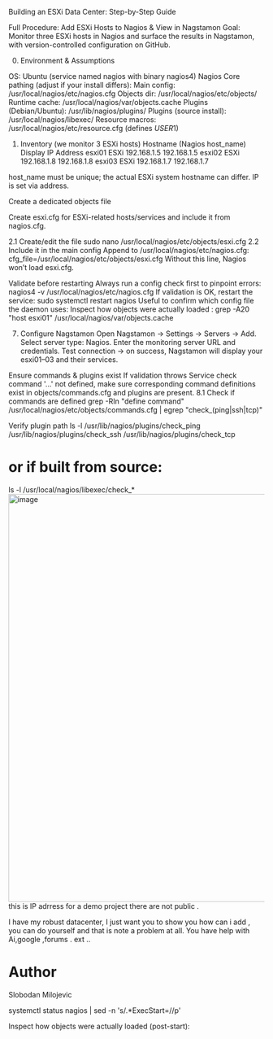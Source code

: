Building an ESXi Data Center: 
Step-by-Step Guide

Full Procedure: Add ESXi Hosts to Nagios & View in Nagstamon
Goal: Monitor three ESXi hosts in Nagios and surface the results in Nagstamon, with version-controlled configuration on GitHub.


0) Environment & Assumptions

OS: Ubuntu (service named nagios with binary nagios4)
Nagios Core pathing (adjust if your install differs):
Main config: /usr/local/nagios/etc/nagios.cfg
Objects dir: /usr/local/nagios/etc/objects/
Runtime cache: /usr/local/nagios/var/objects.cache
Plugins (Debian/Ubuntu): /usr/lib/nagios/plugins/
Plugins (source install): /usr/local/nagios/libexec/
Resource macros: /usr/local/nagios/etc/resource.cfg (defines $USER1$)


1) Inventory (we monitor 3 ESXi hosts)
Hostname (Nagios host_name)	Display	IP Address
esxi01	ESXi 192.168.1.5	192.168.1.5
esxi02	ESXi 192.168.1.8	192.168.1.8
esxi03	ESXi 192.168.1.7	192.168.1.7

host_name must be unique; the actual ESXi system hostname can differ. IP is set via address.

Create a dedicated objects file

Create esxi.cfg for ESXi-related hosts/services and include it from nagios.cfg.

2.1 Create/edit the file
sudo nano /usr/local/nagios/etc/objects/esxi.cfg
2.2 Include it in the main config Append to /usr/local/nagios/etc/nagios.cfg:
cfg_file=/usr/local/nagios/etc/objects/esxi.cfg
Without this line, Nagios won’t load esxi.cfg.

Validate before restarting
Always run a config check first to pinpoint errors:
nagios4 -v /usr/local/nagios/etc/nagios.cfg
If validation is OK, restart the service:
sudo systemctl restart nagios
Useful to confirm which config file the daemon uses:
Inspect how objects were actually loaded : 
grep -A20 "host esxi01" /usr/local/nagios/var/objects.cache

7) Configure Nagstamon
Open Nagstamon → Settings → Servers → Add.
Select server type: Nagios.
Enter the monitoring server URL and credentials.
Test connection → on success, Nagstamon will display your esxi01–03 and their services.

Ensure commands & plugins exist
If validation throws Service check command '...' not defined, make sure corresponding command definitions exist in objects/commands.cfg and plugins are present.
8.1 Check if commands are defined
grep -RIn "define command" /usr/local/nagios/etc/objects/commands.cfg | egrep "check_(ping|ssh|tcp)"

Verify plugin path
ls -l /usr/lib/nagios/plugins/check_ping /usr/lib/nagios/plugins/check_ssh /usr/lib/nagios/plugins/check_tcp
# or if built from source:
ls -l /usr/local/nagios/libexec/check_*
<img width="1666" height="802" alt="image" src="https://github.com/user-attachments/assets/75388ebe-960e-46ec-9228-841d96039372" /> this is IP adrress for a demo project there are not public . 

I have my robust datacenter, I just want you to show you how can i add , you can do yourself and that is note a problem at all. You have help with Ai,google ,forums . ext ..

# Author # 
Slobodan Milojevic  


systemctl status nagios | sed -n 's/.*ExecStart=//p'

Inspect how objects were actually loaded (post-start):
